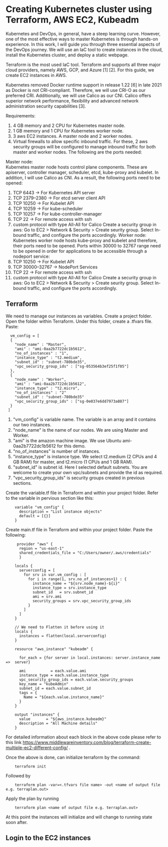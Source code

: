# Creating Kubernetes cluster using Terraform, AWS EC2, Kubeadm 
Kubernetes and DevOps, in general, have a steep learning curve. However, one of the most effective ways to master Kubernetes is through hands-on 
experience. In this work, I will guide you through three essential aspects of the DevOps journey. We will use an IaC  tool to create instances in the cloud, install the Kubernetes cluster, and deploy a static webpage.

Terraform is the most used IaC tool. Terraform and supports all three major cloud providers, namely AWS, GCP, and Azure [1] [2]. For this guide, we create EC2 instances in AWS.

Kubernetes removed Docker runtime support in release 1.22 [6] in late 2021 as Docker is not CRI-compliant. Therefore, we will use CRI-O as our preferred CRI. Additionally, we will use Calico as our CNI. Calico offers superior network performance, flexibility and advanced network administration security capabilities [3].

Requirements:

1. 4 GB memory and 2 CPU for Kubernetes master node. 
2. 1 GB memory and 1 CPU for Kubernetes worker node.  
3. 3 aws EC2 instances. A master node and 2 worker nodes. 
4. Virtual firewalls to allow specific inbound traffic. For these, 2 aws security groups will be configured to manage inbound traffic for both
   master and worker nodes. The following are the ports needed:

Master node:   
Kubernetes master node hosts control plane components. These are apiserver, controller manager, scheduler, etcd, kube-proxy and kubelet. In addition, I will use Calico as CNI. As a result, the following ports need to be opened:
1. TCP 6443      → For Kubernetes API server
2. TCP 2379–2380 → For etcd server client API
3. TCP 10250     → For Kubelet API
4. TCP 10259     → For kube-scheduler
5. TCP 10257     → For kube-controller-manager
6. TCP 22        → For remote access with ssh
7. custom protocol with type All-All for Calico 
Create a security group in aws: Go to EC2 > Network & Security > Create seurity group. Select In-bound traffic, and configure the ports accordingly. 
Worker node:   
Kubernetes worker node hosts kube-proxy and kubelet and therefore, their ports need to be opened. Ports within 30000 to 32767 range need to be opened in order for applications to be accessible through a nodeport service:
1. TCP 10250       → For Kubelet API
2. TCP 30000–32767 → NodePort Services
3. TCP 22          → For remote access with ssh
4. custom protocol with type All-All for Calico
Create a security group in aws: Go to EC2 > Network & Security > Create seurity group. Select In-bound traffic, and configure the ports accordingly.      
## Terraform 
We need to manage our instances as variables. Create a project folder. Open the folder within Terraform. Under this folder, create a .tfvars file. Paste:

      vm_config = [
      {
        "node_name" : "Master",
        "ami" : "ami-0aa2b7722dc1b5612",
        "no_of_instances" : "1",
        "instance_type" : "t2.medium",
        "subnet_id" : "subnet-780bde35",
        "vpc_security_group_ids" : ["sg-053564b3ef25f1f05"]
      },
      {
        "node_name" : "Worker",
        "ami" : "ami-0aa2b7722dc1b5612",
        "instance_type" : "t2.micro",
        "no_of_instances" : "2"
        "subnet_id" : "subnet-780bde35"
        "vpc_security_group_ids" : ["sg-0e037e6dd7973a887"]
      }
     ]
 
1. "vm_config" is variable name. The variable is an array and it contains our two instances. 
2. "node_name" is the name of our nodes. We are using Master and Worker.
3. "ami" is the amazon machine image. We use Ubuntu ami-0aa2b7722dc1b5612 for this demo.
4. "no_of_instances" is number of instances.
5. "instance_type" is instance type. We select t2.medium (2 CPUs and 4 GB RAM) for master, and t2.micro (1 CPUs and 1 GB RAM).
6. "subnet_id" is subnet id. Here I selected default subnets. You are welcome to create your own vpc/subnets and provide the id as required.
7.  "vpc_security_group_ids" is security groups created in previous sections.
  
Create the variable.tf file in Terraform and within your project folder. Refer to the variable in pervious section like this:

        variable "vm_config" {
          description = "List instance objects"
          default = [{}]
        }
        
   
Create main.tf file in Terraform and within your project folder. Paste the following:
 
         provider "aws" {
          region = "us-east-1"
          shared_credentials_file = "C:/Users/owner/.aws/credentials"
          }

        locals {
          serverconfig = [
            for srv in var.vm_config : [
              for i in range(1, srv.no_of_instances+1) : {
                instance_name = "${srv.node_name}-${i}"
                instance_type = srv.instance_type
                subnet_id   = srv.subnet_id
                ami = srv.ami
                security_groups = srv.vpc_security_group_ids
              }
            ]
          ]
        }

        // We need to Flatten it before using it
        locals {
          instances = flatten(local.serverconfig)
        }

        resource "aws_instance" "kubeadm" {

          for_each = {for server in local.instances: server.instance_name =>  server}

          ami           = each.value.ami
          instance_type = each.value.instance_type
          vpc_security_group_ids = each.value.security_groups
          key_name = "kubeAdmin"
          subnet_id = each.value.subnet_id
          tags = {
            Name = "${each.value.instance_name}"
          }
        }

        output "instances" {
          value       = "${aws_instance.kubeadm}"
          description = "All Machine details"
        }

 
For detailed information about each block in the above code please refer to this link https://www.middlewareinventory.com/blog/terraform-create-multiple-ec2-different-config/ .

Once the above is done, can initialize terraform by the command:

        terraform init
        
Followed by

        terraform plan -var=<.tfvars file name> -out <name of output file e.g. terraplan.out>  
        
Apply the plan by running 

        terraform plan <name of output file e.g. terraplan.out> 
        
At this point the instances will initialize and will change to running state soon after.

## Login to the EC2 instances
        
        
        

     
 
